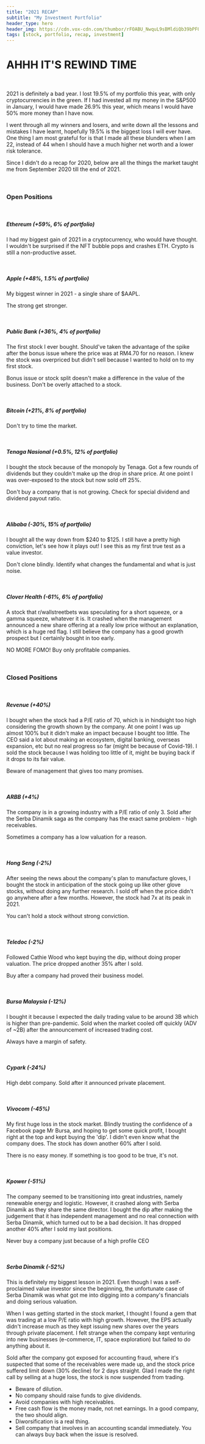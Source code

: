 ```yaml
---
title: "2021 RECAP"
subtitle: "My Investment Portfolio"
header_type: hero
header_img: https://cdn.vox-cdn.com/thumbor/rFOABU_NwquL9sBMldiQb39bPFQ=/1400x788/filters:format(png)/cdn.vox-cdn.com/uploads/chorus_asset/file/13739200/Screen_Shot_2019_02_05_at_3.24.25_PM.png
tags: [stock, portfolio, recap, investment]
---
```


# AHHH IT'S REWIND TIME

<br/>

2021 is definitely a bad year. I lost 19.5% of my portfolio this year, with only cryptocurrencies in the green. If I had invested all my money in the S&P500 in January, I would have made 26.9% this year, which means I would have 50% more money than I have now.

I went through all my winners and losers, and write down all the lessons and mistakes I have learnt, hopefully 19.5% is the biggest loss I will ever have. One thing I am most grateful for is that I made all these blunders when I am 22, instead of 44 when I should have a much higher net worth and a lower risk tolerance. 

Since I didn't do a recap for 2020, below are all the things the market taught me from September 2020 till the end of 2021.

<br/>

### Open Positions

<br/>

##### Ethereum *(+59%, 6% of portfolio)*

I had my biggest gain of 2021 in a cryptocurrency, who would have thought. I wouldn't be surprised if the NFT bubble pops and crashes ETH.
Crypto is still a non-productive asset.

<br/>

##### Apple *(+48%, 1.5% of portfolio)*
My biggest winner in 2021 - a single share of $AAPL.

The strong get stronger.

<br/>

##### Public Bank *(+36%, 4% of portfolio)*
The first stock I ever bought. Should've taken the advantage of the spike after the bonus issue where the price was at RM4.70 for no reason. I knew the stock was overpriced but didn't sell because I wanted to hold on to my first stock.

Bonus issue or stock split doesn't make a difference in the value of the business.
Don't be overly attached to a stock.

<br/>

##### Bitcoin *(+21%, 8% of portfolio)*
Don't try to time the market.

<br/>

##### Tenaga Nasional *(+0.5%, 12% of portfolio)*
I bought the stock because of the monopoly by Tenaga. Got a few rounds of dividends but they couldn't make up the drop in share price. At one point I was over-exposed to the stock but now sold off 25%.

Don't buy a company that is not growing.
Check for special dividend and dividend payout ratio.

<br/>

##### Alibaba *(-30%, 15% of portfolio)*
I bought all the way down from $240 to $125. I still have a pretty high conviction, let's see how it plays out! I see this as my first true test as a value investor.

Don't clone blindly.
Identify what changes the fundamental and what is just noise.

<br/>

##### Clover Health *(-61%, 6% of portfolio)*
A stock that r/wallstreetbets was speculating for a short squeeze, or a gamma squeeze, whatever it is. It crashed when the management announced a new share offering at a really low price without an explanation, which is a huge red flag. I still believe the company has a good growth prospect but I certainly bought in too early. 

NO MORE FOMO!
Buy only profitable companies.


<br/>

### Closed Positions

<br/>

##### Revenue *(+40%)*
I bought when the stock had a P/E ratio of 70, which is in hindsight too high considering the growth shown by the company. At one point I was up almost 100% but it didn't make an impact because I bought too little. The CEO said a lot about making an ecosystem, digital banking, overseas expansion, etc but no real progress so far (might be because of Covid-19). I sold the stock because I was holding too little of it, might be buying back if it drops to its fair value.

Beware of management that gives too many promises.

<br/>

##### ARBB *(+4%)*
The company is in a growing industry with a P/E ratio of only 3. Sold after the Serba Dinamik saga as the company has the exact same problem - high receivables.

Sometimes a company has a low valuation for a reason.

<br/>

##### Hong Seng *(-2%)*
After seeing the news about the company's plan to manufacture gloves, I bought the stock in anticipation of the stock going up like other glove stocks, without doing any further research. I sold off when the price didn't go anywhere after a few months. However, the stock had 7x at its peak in 2021.

You can't hold a stock without strong conviction.

<br/>

##### Teledoc *(-2%)*
Followed Cathie Wood who kept buying the dip, without doing proper valuation. The price dropped another 35% after I sold.

Buy after a company had proved their business model.

<br/>

##### Bursa Malaysia *(-12%)*
I bought it because I expected the daily trading value to be around 3B which is higher than pre-pandemic. Sold when the market cooled off quickly (ADV of ~2B) after the announcement of increased trading cost.

Always have a margin of safety.

<br/>

##### Cypark *(-24%)*
High debt company. Sold after it announced private placement.

<br/>

##### Vivocom *(-45%)*
My first huge loss in the stock market. Blindly trusting the confidence of a Facebook page Mr Bursa, and hoping to get some quick profit, I bought right at the top and kept buying the 'dip'. I didn't even know what the company does. The stock has down another 60% after I sold.

There is no easy money.
If something is too good to be true, it's not.

<br/>

##### Kpower *(-51%)*
The company seemed to be transitioning into great industries, namely renewable energy and logistic. However, it crashed along with Serba Dinamik as they share the same director. I bought the dip after making the judgement that it has independent management and no real connection with Serba Dinamik, which turned out to be a bad decision. It has dropped another 40% after I sold my last positions.

Never buy a company just because of a high profile CEO

<br/>

##### Serba Dinamik *(-52%)*
This is definitely my biggest lesson in 2021. Even though I was a self-proclaimed value investor since the beginning, the unfortunate case of Serba Dinamik was what got me into digging into a company's financials and doing serious valuation.

When I was getting started in the stock market, I thought I found a gem that was trading at a low P/E ratio with high growth. However, the EPS actually didn't increase much as they kept issuing new shares over the years through private placement. I felt strange when the company kept venturing into new businesses (e-commerce, IT, space exploration) but failed to do anything about it. 

Sold after the company got exposed for accounting fraud, where it's suspected that some of the receivables were made up, and the stock price suffered limit down (30% decline) for 2 days straight. Glad I made the right call by selling at a huge loss, the stock is now suspended from trading. 

- Beware of dilution.
- No company should raise funds to give dividends.
- Avoid companies with high receivables.
- Free cash flow is the money made, not net earnings. In a good company, the two should align.
- Diworsification is a real thing.
- Sell company that involves in an accounting scandal immediately. You can always buy back when the issue is resolved.
